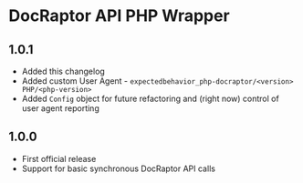 # DocRaptor API PHP Wrapper

## 1.0.1
* Added this changelog
* Added custom User Agent - `expectedbehavior_php-docraptor/<version> PHP/<php-version>`
* Added `Config` object for future refactoring and (right now) control of user agent reporting

## 1.0.0
* First official release
* Support for basic synchronous DocRaptor API calls
